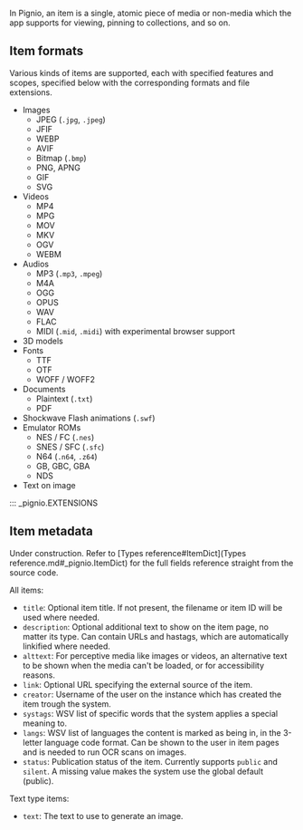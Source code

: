 In Pignio, an item is a single, atomic piece of media or non-media which the app supports for viewing, pinning to collections, and so on.

## Item formats

Various kinds of items are supported, each with specified features and scopes, specified below with the corresponding formats and file extensions.

* Images
	* JPEG (`.jpg`, `.jpeg`)
	* JFIF
	* WEBP
	* AVIF
	* Bitmap (`.bmp`)
	* PNG, APNG
	* GIF
	* SVG
* Videos
	* MP4
	* MPG
	* MOV
	* MKV
	* OGV
	* WEBM
* Audios
	* MP3 (`.mp3`, `.mpeg`)
	* M4A
	* OGG
	* OPUS
	* WAV
	* FLAC
	* MIDI (`.mid`, `.midi`) with experimental browser support
* 3D models
* Fonts
	* TTF
	* OTF
	* WOFF / WOFF2
* Documents
	* Plaintext (`.txt`)
	* PDF
* Shockwave Flash animations (`.swf`)
* Emulator ROMs
	* NES / FC (`.nes`)
	* SNES / SFC (`.sfc`)
	* N64 (`.n64`, `.z64`)
	* GB, GBC, GBA
	* NDS
* Text on image

::: _pignio.EXTENSIONS

## Item metadata

Under construction. Refer to [Types reference#ItemDict](Types reference.md#_pignio.ItemDict) for the full fields reference straight from the source code.

All items:

* `title`: Optional item title. If not present, the filename or item ID will be used where needed.
* `description`: Optional additional text to show on the item page, no matter its type. Can contain URLs and hastags, which are automatically linkified where needed.
* `alttext`: For perceptive media like images or videos, an alternative text to be shown when the media can't be loaded, or for accessibility reasons.
* `link`: Optional URL specifying the external source of the item.
* `creator`: Username of the user on the instance which has created the item trough the system.
* `systags`: WSV list of specific words that the system applies a special meaning to.
* `langs`: WSV list of languages the content is marked as being in, in the 3-letter language code format. Can be shown to the user in item pages and is needed to run OCR scans on images.
* `status`: Publication status of the item. Currently supports `public` and `silent`. A missing value makes the system use the global default (public).

Text type items:

* `text`: The text to use to generate an image.
